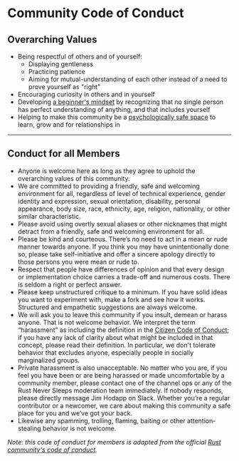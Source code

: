 # Community Code of Conduct

## Overarching Values

* Being respectful of others and of yourself:
  * Displaying gentleness
  * Practicing patience
  * Aiming for mutual-understanding of each other instead of a need to prove yourself as "right"
* Encouraging curiosity in others and in yourself
* Developing [a beginner's mindset](https://www.goodreads.com/book/show/402843.Zen_Mind_Beginner_s_Mind) by recognizing that no single person has perfect understanding of anything, and that includes yourself
* Helping to make this community be a [psychologically safe space](https://hbr.org/2017/08/high-performing-teams-need-psychological-safety-heres-how-to-create-it) to learn, grow and for relationships in

***

## Conduct for all Members

* Anyone is welcome here as long as they agree to uphold the overarching values of this community.
* We are committed to providing a friendly, safe and welcoming environment for all, regardless of level of technical experience, gender identity and expression, sexual orientation, disability, personal appearance, body size, race, ethnicity, age, religion, nationality, or other similar characteristic.
* Please avoid using overtly sexual aliases or other nicknames that might detract from a friendly, safe and welcoming environment for all.
* Please be kind and courteous. There’s no need to act in a mean or rude manner towards anyone. If you think you may have unintentionally done so, please take self-initiative and offer a sincere apology directly to those persons you were mean or rude to.
* Respect that people have differences of opinion and that every design or implementation choice carries a trade-off and numerous costs. There is seldom a right or perfect answer.
* Please keep unstructured critique to a minimum. If you have solid ideas you want to experiment with, make a fork and see how it works. Structured and empathetic suggestions are always welcome.
* We will ask you to leave this community if you insult, demean or harass anyone. That is not welcome behavior. We interpret the term “harassment” as including the definition in the [Citizen Code of Conduct](https://github.com/stumpsyn/policies/blob/master/citizen_code_of_conduct.md); if you have any lack of clarity about what might be included in that concept, please read their definition. In particular, we don't tolerate behavior that excludes anyone, especially people in socially marginalized groups.
* Private harassment is also unacceptable. No matter who you are, if you feel you have been or are being harassed or made uncomfortable by a community member, please contact one of the channel ops or any of the Rust Never Sleeps moderation team immediately. If nobody responds, please directly message Jim Hodapp on Slack. Whether you’re a regular contributor or a newcomer, we care about making this community a safe place for you and we’ve got your back.
* Likewise any spamming, trolling, flaming, baiting or other attention-stealing behavior is not welcome.

_Note: this code of conduct for members is adapted from the official [Rust community's code of conduct](https://www.rust-lang.org/policies/code-of-conduct)._
